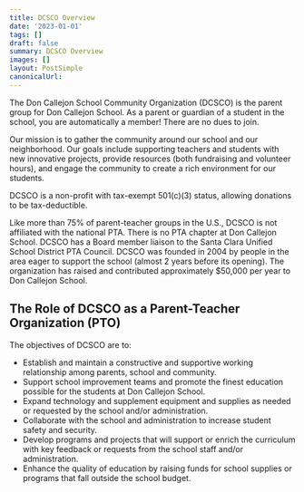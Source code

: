 ```yaml
---
title: DCSCO Overview
date: '2023-01-01'
tags: []
draft: false
summary: DCSCO Overview
images: []
layout: PostSimple
canonicalUrl:
---
```


The Don Callejon School Community Organization (DCSCO) is the parent group for Don Callejon School. As a parent or guardian of a student in the school, you are automatically a member! There are no dues to join.

Our mission is to gather the community around our school and our neighborhood. Our goals include supporting teachers and students with new innovative projects, provide resources (both fundraising and volunteer hours), and engage the community to create a rich environment for our students.

DCSCO is a non-profit with tax-exempt 501(c)(3) status, allowing donations to be tax-deductible.

Like more than 75% of parent-teacher groups in the U.S., DCSCO is not affiliated with the national PTA. There is no PTA chapter at Don Callejon School. DCSCO has a Board member liaison to the Santa Clara Unified School District PTA Council. DCSCO was founded in 2004 by people in the area eager to support the school (almost 2 years before its opening). The organization has raised and contributed approximately $50,000 per year to Don Callejon School.

## The Role of DCSCO as a Parent-Teacher Organization (PTO)

The objectives of DCSCO are to:

- Establish and maintain a constructive and supportive working relationship among parents, school and community.
- Support school improvement teams and promote the finest education possible for the students at Don Callejon School.
- Expand technology and supplement equipment and supplies as needed or requested by the school and/or administration.
- Collaborate with the school and administration to increase student safety and security.
- Develop programs and projects that will support or enrich the curriculum with key feedback or requests from the school staff and/or administration.
- Enhance the quality of education by raising funds for school supplies or programs that fall outside the school budget.
